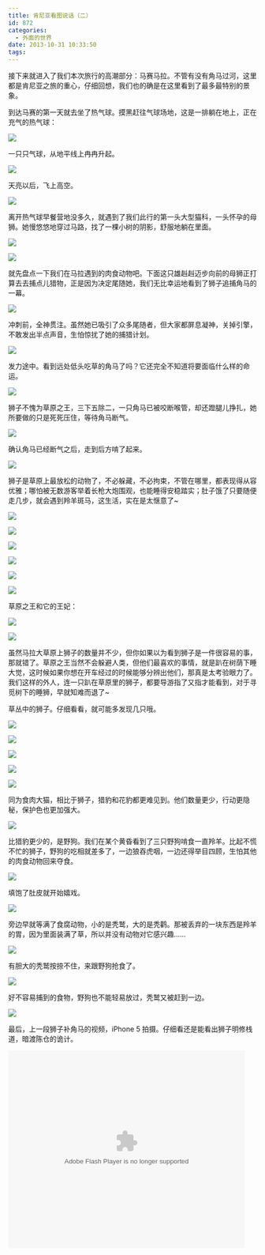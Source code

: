 ```yaml
---
title: 肯尼亚看图说话（二）
id: 872
categories:
  - 外面的世界
date: 2013-10-31 10:33:50
tags:
---
```


接下来就进入了我们本次旅行的高潮部分：马赛马拉。不管有没有角马过河，这里都是肯尼亚之旅的重心，仔细回想，我们也的确是在这里看到了最多最特别的景象。

到达马赛的第一天就去坐了热气球。摸黑赶往气球场地，这是一排躺在地上，正在充气的热气球：

![](/images/2013/10/DSC00592.jpg)

一只只气球，从地平线上冉冉升起。

![](/images/2013/10/DSC00602.jpg)

天亮以后，飞上高空。

![](/images/2013/10/DSC00630.jpg)

离开热气球早餐营地没多久，就遇到了我们此行的第一头大型猫科，一头怀孕的母狮。她慢悠悠地穿过马路，找了一棵小树的阴影，舒服地躺在里面。

![](/images/2013/10/DSC00640.jpg)

![](/images/2013/10/DSC00647.jpg)

就先盘点一下我们在马拉遇到的肉食动物吧。下面这只雄赳赳迈步向前的母狮正打算去去捕点儿猎物，正是因为决定尾随她，我们无比幸运地看到了狮子追捕角马的一幕。

![](/images/2013/10/DSC00938.jpg)

冲刺前，全神贯注。虽然她已吸引了众多尾随者，但大家都屏息凝神，关掉引擎，不敢发出半点声音，生怕惊扰了她的捕猎计划。

![](/images/2013/10/DSC00944.jpg)

发力途中。看到远处低头吃草的角马了吗？它还完全不知道将要面临什么样的命运。

![](/images/2013/10/IMG_0599.jpg)

狮子不愧为草原之王，三下五除二，一只角马已被咬断喉管，却还蹬腿儿挣扎，她所要做的只是死死压住，等待角马断气。

![](/images/2013/10/DSC00946.jpg)

确认角马已经断气之后，走到后方啃了起来。

![](/images/2013/10/DSC00956.jpg)

狮子是草原上最放松的动物了，不必躲藏，不必拘束，不管在哪里，都表现得从容优雅；哪怕被无数游客举着长枪大炮围观，也能睡得安稳踏实；肚子饿了只要随便走几步，就会遇到羚羊斑马，这生活，实在是太惬意了~

![](/images/2013/10/DSC00999.jpg)

![](/images/2013/10/DSC01035.jpg)

![](/images/2013/10/DSC01052.jpg)

![](/images/2013/10/IMG_0679.jpg)

![](/images/2013/10/DSC01074.jpg)

![](/images/2013/10/DSC01080.jpg)

草原之王和它的王妃：

![](/images/2013/10/DSC01095.jpg)

![](/images/2013/10/DSC01114.jpg)

虽然马拉大草原上狮子的数量并不少，但你如果以为看到狮子是一件很容易的事，那就错了。草原之王当然不会躲避人类，但他们最喜欢的事情，就是趴在树荫下睡大觉，这时候如果你想在开车经过的时候能够分辨出他们，那真是太考验眼力了。我们这样的外人，连一只趴在草原里的狮子，都要导游指了又指才能看到，对于寻觅树下的睡狮，早就知难而退了~

草丛中的狮子。仔细看看，就可能多发现几只哦。

![](/images/2013/10/DSC00838.jpg)

![](/images/2013/10/DSC00846.jpg)

![](/images/2013/10/DSC00982.jpg)

![](/images/2013/10/DSC01082.jpg)

![](/images/2013/10/IMG_0612.jpg)

同为食肉大猫，相比于狮子，猎豹和花豹都更难见到。他们数量更少，行动更隐秘，保护色也更加强大。

![](/images/2013/10/DSC00712.jpg)

比猎豹更少的，是野狗。我们在某个黄昏看到了三只野狗啃食一直羚羊。比起不慌不忙的狮子，野狗的吃相就差多了，一边狼吞虎咽，一边还得举目四顾，生怕其他的肉食动物回来夺食。

![](/images/2013/10/DSC00863.jpg)

填饱了肚皮就开始嬉戏。

![](/images/2013/10/DSC00877.jpg)

旁边早就等满了食腐动物，小的是秃鹫，大的是秃鹳。那被丢弃的一块东西是羚羊的胃，因为里面装满了草，所以并没有动物对它感兴趣……

![](/images/2013/10/DSC00870.jpg)

有胆大的秃鹫按捺不住，来跟野狗抢食了。

![](/images/2013/10/IMG_0564.jpg)

好不容易捕到的食物，野狗也不能轻易放过，秃鹫又被赶到一边。

![](/images/2013/10/DSC00889.jpg)

最后，上一段狮子补角马的视频，iPhone 5 拍摄。仔细看还是能看出狮子明修栈道，暗渡陈仓的诡计。

<object width="480" height="400" classid="clsid:d27cdb6e-ae6d-11cf-96b8-444553540000" codebase="http://download.macromedia.com/pub/shockwave/cabs/flash/swflash.cab#version=6,0,40,0"><param name="src" value="http://www.tudou.com/v/qETXfd4Nau4/&amp;bid=05&amp;rpid=105361071&amp;resourceId=105361071_05_05_99/v.swf" /><param name="allowscriptaccess" value="always" /><param name="allowfullscreen" value="true" /><param name="wmode" value="opaque" /><embed width="480" height="400" type="application/x-shockwave-flash" src="http://www.tudou.com/v/qETXfd4Nau4/&amp;bid=05&amp;rpid=105361071&amp;resourceId=105361071_05_05_99/v.swf" allowscriptaccess="always" allowfullscreen="true" wmode="opaque" /></object>
